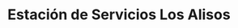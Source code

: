 ---
title: "Estación de Servicios Los Alisos"
url: /caracas/estacion-de-servicios-los-alisos/
shop: comodidad
---